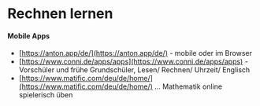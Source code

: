 # Rechnen lernen

#### Mobile Apps

* [https://anton.app/de/](https://anton.app/de/) - mobile oder im Browser
* [https://www.conni.de/apps/apps](https://www.conni.de/apps/apps) - Vorschüler und frühe Grundschüler, Lesen/ Rechnen/ Uhrzeit/ Englisch
* [https://www.matific.com/deu/de/home/](https://www.matific.com/deu/de/home/) ... Mathematik online spielerisch üben







